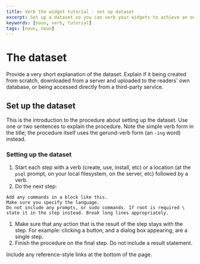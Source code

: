 ```yaml
---
title: Verb the widget tutorial - set up dataset
excerpt: Set up a dataset so you can verb your widgets to achieve an outcome using the tool
keywords: [noun, verb, tutorial]
tags: [noun, noun]
---
```


<!-- markdown-link-check-disable -->

# The dataset

Provide a very short explanation of the dataset. Explain if it being created
from scratch, downloaded from a server and uploaded to the readers' own
database, or being accessed directly from a third-party service.

## Set up the dataset

This is the introduction to the procedure about setting up the dataset. Use one
or two sentences to explain the procedure. Note the simple verb form in the
title; the procedure itself uses the gerund-verb form (an `-ing` word) instead.

<Procedure>

### Setting up the dataset

1.  Start each step with a verb (create, use, install, etc) or a location (at
    the `psql` prompt, on your local filesystem, on the server, etc) followed by
    a verb.
1.  Do the next step:

   ```sql|bash|...
   Add any commands in a block like this.
   Make sure you specify the language.
   Do not include any prompts, or sudo commands. If root is required \
   state it in the step instead. Break long lines appropriately.
   ```

1.  Make sure that any action that is the result of the step stays with the step.
   For example: clicking a button, and a dialog box appearing, are a single step.
1.  Finish the procedure on the final step. Do not include a result statement.

</Procedure>

Include any reference-style links at the bottom of the page.
